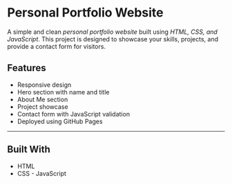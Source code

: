 
# Personal Portfolio Website

A simple and clean *personal portfolio website* built using *HTML, CSS, and JavaScript*. This project is designed to showcase your skills, projects, and provide a contact form for visitors.



##  Features

- Responsive design
- Hero section with name and title
- About Me section
- Project showcase
- Contact form with JavaScript validation
- Deployed using GitHub Pages

---

## Built With

- HTML
- CSS
- JavaScript
